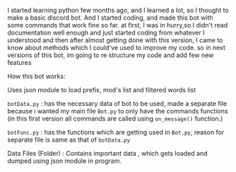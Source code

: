I started learning python few months ago, and I learned a lot, so I thought to make a basic discord bot.
And I started coding, and made this bot with some commands that work fine so far.
at first, I was in hurry,so I didn't read documentation well enough and just started coding from whatever I understood
and then after almost getting done with this version, I came to know about methods which I could've used to improve my code.
so in next versions of this bot, im going to re structure my code and add few new features

How this bot works:

Uses json module to load prefix, mod's list and filtered words list

`botData.py` : has the necessary data of bot to be used, made a separate file because i wanted my main file `Bot.py` to only have the commands functions (in this first version all commands are called using `on_message()` function.)

`botFunc.py` : has the functions which are getting used in `Bot.py`, reason for separate file is same as that of `botData.py`

Data Files (Folder) : Contains important data , which gets loaded and dumped using json module in program.